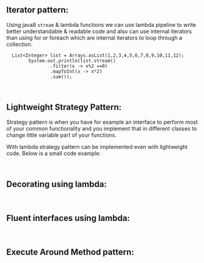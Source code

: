 ## Iterator pattern:

Using java8 `stream` & lambda functions we can use lambda pipeline to write better understandable & readable code
and also can use internal iterators than using for or foreach which are internal iterators to loop through a collection. 
```
  List<Integer> list = Arrays.asList(1,2,3,4,5,6,7,8,9,10,11,12);
        System.out.println(list.stream()
                .filter(x -> x%2 ==0)
                .mapToInt(x -> x*2)
                .sum());

```
<br/>

## Lightweight Strategy Pattern:
Strategy pattern is when you have for example an interface to perform most of your common functionality and you implement that in different classes 
to change little variable part of your functions.

With lambda strategy pattern can be implemented even with lightweight code. Below is a small code example:

<br/> 

## Decorating using lambda:
<br/>

## Fluent interfaces using lambda:
<br/>

## Execute Around Method pattern:      
<br/>